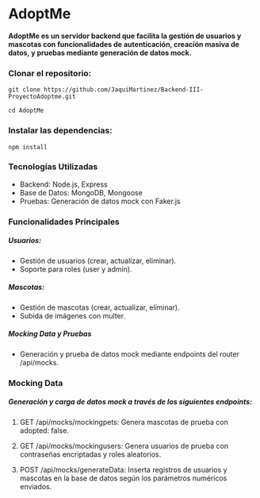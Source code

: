 # AdoptMe

**AdoptMe es un servidor backend que facilita la gestión de usuarios y mascotas con funcionalidades de autenticación, creación masiva de datos, y pruebas mediante generación de datos mock.**

### Clonar el repositorio:
`git clone https://github.com/JaquiMartinez/Backend-III-ProyectoAdoptme.git`

`cd AdoptMe`

### Instalar las dependencias:
`npm install`

### Tecnologías Utilizadas
- Backend: Node.js, Express
- Base de Datos: MongoDB, Mongoose
- Pruebas: Generación de datos mock con Faker.js

### Funcionalidades Principales
##### Usuarios:
- Gestión de usuarios (crear, actualizar, eliminar).
- Soporte para roles (user y admin).

##### Mascotas:
- Gestión de mascotas (crear, actualizar, eliminar).
- Subida de imágenes con multer.

##### Mocking Data y Pruebas
- Generación y prueba de datos mock mediante endpoints del router /api/mocks.

### Mocking Data
##### Generación y carga de datos mock a través de los siguientes endpoints:
1.  GET /api/mocks/mockingpets: Genera mascotas de prueba con adopted: false.

2. GET /api/mocks/mockingusers: Genera usuarios de prueba con contraseñas encriptadas y roles aleatorios.

3. POST /api/mocks/generateData: Inserta registros de usuarios y mascotas en la base de datos según los parámetros numéricos enviados.
